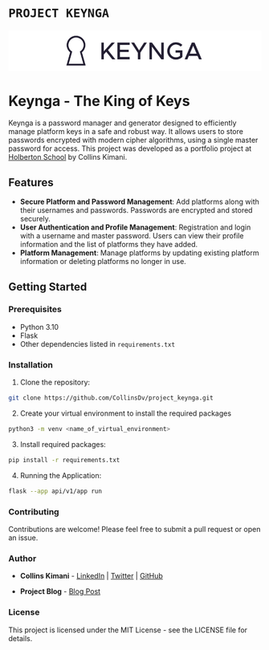 # `PROJECT KEYNGA`
![Keynga Logo](./static/logo.png "Keynga Logo")

# Keynga - The King of Keys

Keynga is a password manager and generator designed to efficiently manage platform keys in a safe and robust way. It allows users to store passwords encrypted with modern cipher algorithms, using a single master password for access. This project was developed as a portfolio project at [Holberton School](https://www.holbertonschool.com/) by Collins Kimani.

## Features

- **Secure Platform and Password Management**: Add platforms along with their usernames and passwords. Passwords are encrypted and stored securely.
- **User Authentication and Profile Management**: Registration and login with a username and master password. Users can view their profile information and the list of platforms they have added.
- **Platform Management**: Manage platforms by updating existing platform information or deleting platforms no longer in use.

## Getting Started

### Prerequisites

- Python 3.10
- Flask
- Other dependencies listed in `requirements.txt`

### Installation

1. Clone the repository:

```sh
git clone https://github.com/CollinsDv/project_keynga.git
```

2. Create your virtual environment to install the required packages
```sh
python3 -m venv <name_of_virtual_environment>
```

3. Install required packages:
```sh
pip install -r requirements.txt
```

4. Running the Application:
```sh
flask --app api/v1/app run
```

### Contributing
Contributions are welcome! Please feel free to submit a pull request or open an issue.


### Author
- **Collins Kimani** - [LinkedIn](https://www.linkedin.com/in/collins-kimani/) | [Twitter](https://twitter.com/lococodes) | [GitHub](https://github.com/CollinsDv)

- **Project Blog** - [Blog Post](https://mwas9446ck7.wixsite.com/collins-folio/post/building-a-password-manager-platform-for-my-school-project)

### License
This project is licensed under the MIT License - see the LICENSE file for details.
